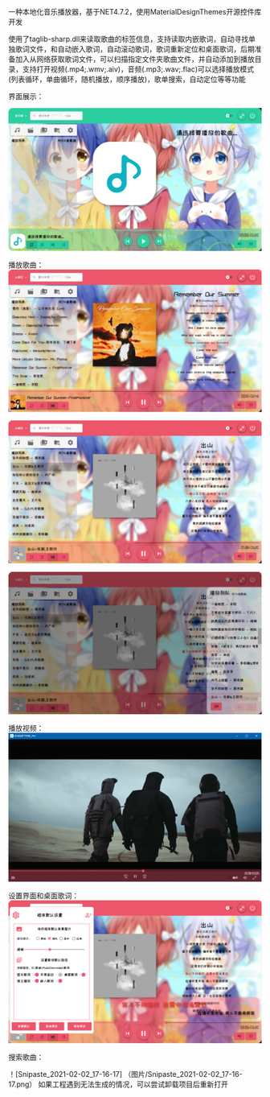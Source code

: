 
 一种本地化音乐播放器，基于NET4.7.2，使用MaterialDesignThemes开源控件库开发 

使用了taglib-sharp.dll来读取歌曲的标签信息，支持读取内嵌歌词，自动寻找单独歌词文件，和自动嵌入歌词，自动滚动歌词，歌词重新定位和桌面歌词，后期准备加入从网络获取歌词文件，可以扫描指定文件夹歌曲文件，并自动添加到播放目录，支持打开视频(.mp4;.wmv;.aiv)，音频(.mp3;.wav;.flac)可以选择播放模式(列表循环，单曲循环，随机播放，顺序播放)，歌单搜索，自动定位等等功能

界面展示：

![Snipaste_2021-02-02_17-22-45](图片/Snipaste_2021-02-02_17-22-45.png)

播放歌曲：![Snipaste_2021-02-02_17-11-42](图片/Snipaste_2021-02-02_17-11-42.png)

![Snipaste_2021-02-02_17-13-17](图片/Snipaste_2021-02-02_17-13-17.png)

![Snipaste_2021-02-02_17-13-27](图片/Snipaste_2021-02-02_17-13-27.png)

播放视频：![Snipaste_2021-02-02_17-14-44](图片/Snipaste_2021-02-02_17-14-44.png)

设置界面和桌面歌词：![Snipaste_2021-02-02_17-13-48](图片/Snipaste_2021-02-02_17-13-48.png)

搜索歌曲：

！[Snipaste_2021-02-02_17-16-17] （图片/Snipaste_2021-02-02_17-16-17.png）
如果工程遇到无法生成的情况，可以尝试卸载项目后重新打开
